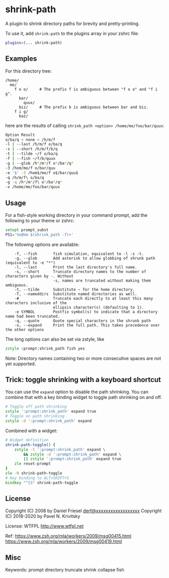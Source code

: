 # shrink-path

A plugin to shrink directory paths for brevity and pretty-printing.

To use it, add `shrink-path` to the plugins array in your zshrc file:

```zsh
plugins=(... shrink-path)
```

## Examples

For this directory tree:

```
/home/
  me/
    f o o/     # The prefix f is ambiguous between "f o o" and "f i g".
      bar/
        quux/
      biz/     # The prefix b is ambiguous between bar and biz.
    f i g/
      baz/
```

here are the results of calling `shrink_path <option> /home/me/foo/bar/quux`:

```sh
Option Result
o/ba/q < none > /h/m/f
-l | --last /h/m/f o/ba/q
-s | --short /h/m/f/b/q
-t | --tilde ~/f o/ba/q
-f | --fish ~/f/b/quux
-g | --glob /h*/m*/f o*/ba*/q*
-3 /hom/me/f o/bar/quu
-e '$' -3 /hom$/me/f o$/bar/quu$
-q /h/m/f\ o/ba/q
-g -q /h*/m*/f\ o*/ba*/q*
-x /home/me/foo/bar/quux
```

## Usage

For a fish-style working directory in your command prompt, add the following to
your theme or zshrc:

```zsh
setopt prompt_subst
PS1='%n@%m $(shrink_path -f)>'
```

The following options are available:

```
    -f, --fish       fish simulation, equivalent to -l -s -t.
    -g, --glob       Add asterisk to allow globbing of shrunk path (equivalent to -e "*")
    -l, --last       Print the last directory's full name.
    -s, --short      Truncate directory names to the number of characters given by -. Without
                     -s, names are truncated without making them ambiguous.
    -t, --tilde      Substitute ~ for the home directory.
    -T, --nameddirs  Substitute named directories as well.
    -#               Truncate each directly to at least this many characters inclusive of the
                     ellipsis character(s) (defaulting to 1).
    -e SYMBOL        Postfix symbol(s) to indicate that a directory name had been truncated.
    -q, --quote      Quote special characters in the shrunk path
    -x, --expand     Print the full path. This takes precedence over the other options
```

The long options can also be set via zstyle, like

```zsh
zstyle :prompt:shrink_path fish yes
```

Note: Directory names containing two or more consecutive spaces are not yet
supported.

## Trick: toggle shrinking with a keyboard shortcut

You can use the `expand` option to disable the path shrinking. You can combine
that with a key binding widget to toggle path shrinking on and off.

```zsh
# Toggle off path shrinking
zstyle ':prompt:shrink_path' expand true
# Toggle on path shrinking
zstyle -d ':prompt:shrink_path' expand
```

Combined with a widget:

```zsh
# Widget definition
shrink-path-toggle() {
	zstyle -t ':prompt:shrink_path' expand \
		&& zstyle -d ':prompt:shrink_path' expand \
		|| zstyle ':prompt:shrink_path' expand true
	zle reset-prompt
}
zle -N shrink-path-toggle
# Key binding to ALT+SHIFT+S
bindkey "^[S" shrink-path-toggle
```

## License

Copyright (C) 2008 by Daniel Friesel <derf@xxxxxxxxxxxxxxxxxx> Copyright (C)
2018-2020 by Pavel N. Krivitsky

License: WTFPL <http://www.wtfpl.net>

Ref: https://www.zsh.org/mla/workers/2009/msg00415.html
https://www.zsh.org/mla/workers/2009/msg00419.html

## Misc

Keywords: prompt directory truncate shrink collapse fish
